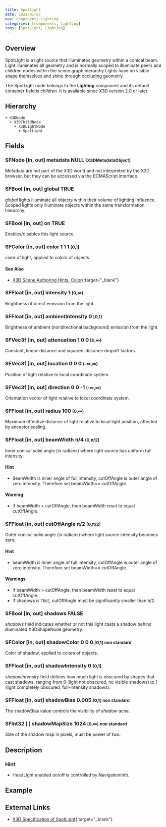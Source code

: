 ```yaml
---
title: SpotLight
date: 2022-01-07
nav: components-Lighting
categories: [components, Lighting]
tags: [SpotLight, Lighting]
---
```

<style>
.post h3 {
  word-spacing: 0.2em;
}
</style>

## Overview

SpotLight is a light source that illuminates geometry within a conical beam. Light illuminates all geometry and is normally scoped to illuminate peers and children nodes within the scene graph hierarchy Lights have no visible shape themselves and shine through occluding geometry.

The SpotLight node belongs to the **Lighting** component and its default container field is *children.* It is available since X3D version 2.0 or later.

## Hierarchy

```
+ X3DNode
  + X3DChildNode
    + X3DLightNode
      + SpotLight
```

## Fields

### SFNode [in, out] **metadata** NULL <small>[X3DMetadataObject]</small>

Metadata are not part of the X3D world and not interpreted by the X3D browser, but they can be accessed via the ECMAScript interface.

### SFBool [in, out] **global** TRUE

*global* lights illuminate all objects within their volume of lighting influence. Scoped lights only illuminate objects within the same transformation hierarchy.

### SFBool [in, out] **on** TRUE

Enables/disables this light source.

### SFColor [in, out] **color** 1 1 1 <small>[0,1]</small>

*color* of light, applied to colors of objects.

#### See Also

- [X3D Scene Authoring Hints, Color](https://www.web3d.org/x3d/content/examples/X3dSceneAuthoringHints.html#Color){:target="_blank"}

### SFFloat [in, out] **intensity** 1 <small>[0,∞)</small>

Brightness of direct emission from the light.

### SFFloat [in, out] **ambientIntensity** 0 <small>[0,1]</small>

Brightness of ambient (nondirectional background) emission from the light.

### SFVec3f [in, out] **attenuation** 1 0 0 <small>[0,∞)</small>

Constant, linear-distance and squared-distance dropoff factors.

### SFVec3f [in, out] **location** 0 0 0 <small>(-∞,∞)</small>

Position of light relative to local coordinate system.

### SFVec3f [in, out] **direction** 0 0 -1 <small>(-∞,∞)</small>

Orientation vector of light relative to local coordinate system.

### SFFloat [in, out] **radius** 100 <small>[0,∞)</small>

Maximum effective distance of light relative to local light position, affected by ancestor scaling.

### SFFloat [in, out] **beamWidth** π/4 <small>(0,π/2]</small>

Inner conical solid angle (in radians) where light source has uniform full intensity.

#### Hint

- BeamWidth is inner angle of full intensity, cutOffAngle is outer angle of zero intensity. Therefore set beamWidth\<= cutOffAngle.

#### Warning

- If beamWidth > cutOffAngle, then beamWidth reset to equal cutOffAngle.

### SFFloat [in, out] **cutOffAngle** π/2 <small>(0,π/2]</small>

Outer conical solid angle (in radians) where light source intensity becomes zero.

#### Hint

- beamWidth is inner angle of full intensity, cutOffAngle is outer angle of zero intensity. Therefore set beamWidth\<= cutOffAngle.

#### Warnings

- If beamWidth > cutOffAngle, then beamWidth reset to equal cutOffAngle.
- If shadows is `TRUE`, cutOffAngle must be significantly smaller than π/2.

### SFBool [in, out] **shadows** FALSE

*shadows* field indicates whether or not this light casts a shadow behind illuminated X3DShapeNode geometry.

### SFColor [in, out] **shadowColor** 0 0 0 <small>[0,1] <span class="yellow">non standard</span></small>

Color of shadow, applied to colors of objects.

### SFFloat [in, out] **shadowIntensity** 0 <small>[0,1]</small>

*shadowIntensity* field defines how much light is obscured by shapes that cast shadows, ranging from 0 (light not obscured, no visible shadows) to 1 (light completely obscured, full-intensity shadows).

### SFFloat [in, out] **shadowBias** 0.005 <small>[0,1] <span class="yellow">non standard</span></small>

The shadowBias value controls the visibility of *shadow acne*.

### SFInt32 [ ] **shadowMapSize** 1024 <small>[0,∞) <span class="yellow">non standard</span></small>

Size of the shadow map in pixels, must be power of two.

## Description

### Hint

- HeadLight enabled on/off is controlled by NavigationInfo.

## Example

<x3d-canvas src="https://create3000.github.io/media/examples/Lighting/SpotLight/SpotLight.x3d"></x3d-canvas>

## External Links

- [X3D Specification of SpotLight](https://www.web3d.org/documents/specifications/19775-1/V4.0/Part01/components/lighting.html#SpotLight){:target="_blank"}
